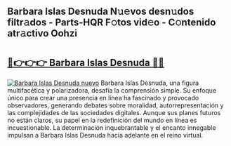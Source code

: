 ## Barbara Islas Desnuda N𝚞𝚎vos desn𝚞dos filtr𝚊dos - Parts-HQR F𝚘tos vid𝚎o - C𝚘ntenido atr𝚊ctivo Oohzi

# <h2><a href="http://mbdj97f.tromn.icu/?c=Barbara+Islas+Desnuda">🔗👉👉👉 Barbara Islas Desnuda 🔗🔗</a></h2>

[![Barbara Islas Desnuda nuevo](https://i.imgur.com/pEAQMta.gif)](http://mbdj97f.tromn.icu/?c=Barbara+Islas+Desnuda)
Barbara Islas Desnuda, una figura multifacética y polarizadora, desafía la comprensión simple. Su enfoque único para crear una presencia en línea ha fascinado y provocado observadores, generando debates sobre moralidad, autorrepresentación y las complejidades de las sociedades digitales. Aunque sus planes futuros no están claros, su papel en la redefinición del mundo en línea es incuestionable. La determinación inquebrantable y el encanto innegable impulsan a Barbara Islas Desnuda hacia adelante en el reino virtual.

